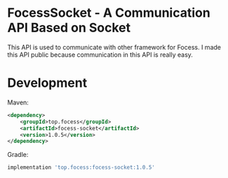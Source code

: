 # FocessSocket - A Communication API Based on Socket

This API is used to communicate with other framework for Focess. I made this API public because communication in this API is really easy.

# Development

Maven:

```xml
<dependency>
    <groupId>top.focess</groupId>
    <artifactId>focess-socket</artifactId>
    <version>1.0.5</version>
</dependency>
```

Gradle:

```gradle
implementation 'top.focess:focess-socket:1.0.5'
```